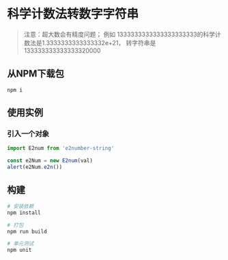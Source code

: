 # 科学计数法转数字字符串

> 注意：超大数会有精度问题；
例如 1333333333333333333333的科学计数法是1.3333333333333332e+21，
转字符串是133333333333333320000

## 从NPM下载包

``` npm
npm i 
```

## 使用实例

### 引入一个对象

``` js
import E2num from 'e2number-string'

const e2Num = new E2num(val)
alert(e2Num.e2n())
```


## 构建

``` bash
# 安装依赖
npm install

# 打包
npm run build

# 单元测试
npm unit
```
